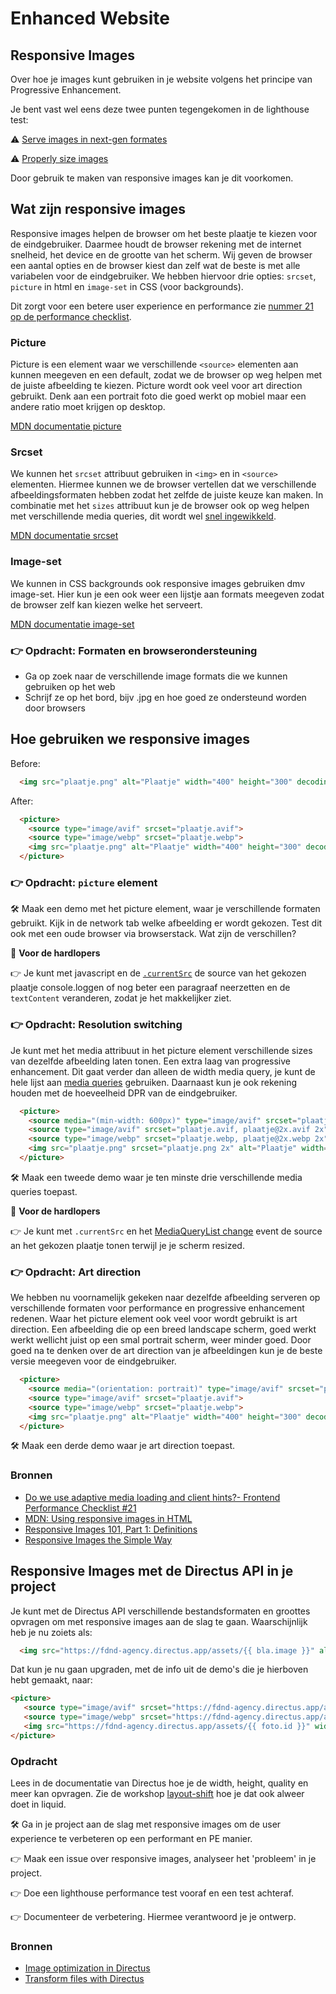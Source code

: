 # Enhanced Website

## Responsive Images
Over hoe je images kunt gebruiken in je website volgens het principe van Progressive Enhancement.

Je bent vast wel eens deze twee punten tegengekomen in de lighthouse test:

⚠️ [Serve images in next-gen formates](https://developer.chrome.com/docs/lighthouse/performance/uses-webp-images)

⚠️ [Properly size images](https://developer.chrome.com/docs/lighthouse/performance/uses-responsive-images)

Door gebruik te maken van responsive images kan je dit voorkomen.

## Wat zijn responsive images

Responsive images helpen de browser om het beste plaatje te kiezen voor de eindgebruiker. Daarmee houdt de browser rekening met de internet snelheid, het device en de grootte van het scherm. Wij geven de browser een aantal opties en de browser kiest dan zelf wat de beste is met alle variabelen voor de eindgebruiker. We hebben hiervoor drie opties: `srcset`, `picture` in html en `image-set` in CSS (voor backgrounds).

Dit zorgt voor een betere user experience en performance zie [nummer 21 op de performance checklist](https://www.smashingmagazine.com/2021/01/front-end-performance-2021-free-pdf-checklist/#assets-optimizations).

### Picture

Picture is een element waar we verschillende `<source>` elementen aan kunnen meegeven en een default, zodat we de browser op weg helpen met de juiste afbeelding te kiezen. Picture wordt ook veel voor art direction gebruikt. Denk aan een portrait foto die goed werkt op mobiel maar een andere ratio moet krijgen op desktop. 

[MDN documentatie picture](https://developer.mozilla.org/en-US/docs/Web/HTML/Reference/Elements/picture)

### Srcset

We kunnen het `srcset` attribuut gebruiken in `<img>` en in `<source>` elementen. Hiermee kunnen we de browser vertellen dat we verschillende afbeeldingsformaten hebben zodat het zelfde de juiste keuze kan maken. In combinatie met het `sizes` attribuut kun je de browser ook op weg helpen met verschillende media queries, dit wordt wel [snel ingewikkeld](https://cloudfour.com/thinks/responsive-images-the-simple-way/).

[MDN documentatie srcset](https://developer.mozilla.org/en-US/docs/Web/API/HTMLImageElement/srcset)

### Image-set

We kunnen in CSS backgrounds ook responsive images gebruiken dmv image-set. Hier kun je een ook weer een lijstje aan formats meegeven zodat de browser zelf kan kiezen welke het serveert. 

[MDN documentatie image-set](https://developer.mozilla.org/en-US/docs/Web/CSS/image/image-set)

### 👉 Opdracht: Formaten en browserondersteuning
- Ga op zoek naar de verschillende image formats ​die we kunnen gebruiken op het web​
- Schrijf ze op het bord, bijv .jpg​ en hoe goed ze ondersteund worden door browsers​


## Hoe gebruiken we responsive images

Before:
```html
  <img src="plaatje.png" alt="Plaatje" width="400" height="300" decoding="async">
```

After:
```html
  <picture>
    <source type="image/avif" srcset="plaatje.avif">
    <source type="image/webp" srcset="plaatje.webp">
    <img src="plaatje.png" alt="Plaatje" width="400" height="300" decoding="async">
  </picture>
```

### 👉 Opdracht: `picture` element

🛠️ Maak een demo met het picture element, waar je verschillende formaten gebruikt. Kijk in de network tab welke afbeelding er wordt gekozen. Test dit ook met een oude browser via browserstack. Wat zijn de verschillen?

💪 **Voor de hardlopers**

👉 Je kunt met javascript en de [`.currentSrc`](https://developer.mozilla.org/en-US/docs/Web/API/HTMLImageElement/currentSrc) de source van het gekozen plaatje console.loggen of nog beter een paragraaf neerzetten en de `textContent` veranderen, zodat je het makkelijker ziet.

### 👉 Opdracht: Resolution switching

Je kunt met het media attribuut in het picture element verschillende sizes van dezelfde afbeelding laten tonen. Een extra laag van progressive enhancement. Dit gaat verder dan alleen de width media query, je kunt de hele lijst aan [media queries](https://developer.mozilla.org/en-US/docs/Web/CSS/CSS_media_queries/Using_media_queries) gebruiken. Daarnaast kun je ook rekening houden met de hoeveelheid DPR van de eindgebruiker. 

```html
  <picture>
    <source media="(min-width: 600px)" type="image/avif" srcset="plaatje-groot.avif">
    <source type="image/avif" srcset="plaatje.avif, plaatje@2x.avif 2x">
    <source type="image/webp" srcset="plaatje.webp, plaatje@2x.webp 2x">
    <img src="plaatje.png" srcset="plaatje.png 2x" alt="Plaatje" width="400" height="300" decoding="async">
  </picture>
```

🛠️ Maak een tweede demo waar je ten minste drie verschillende media queries toepast.

💪 **Voor de hardlopers**

👉 Je kunt met `.currentSrc` en het [MediaQueryList change](https://developer.mozilla.org/en-US/docs/Web/API/MediaQueryList/change_event) event de source an het gekozen plaatje tonen terwijl je je scherm resized. 


### 👉 Opdracht: Art direction

We hebben nu voornamelijk gekeken naar dezelfde afbeelding serveren op verschillende formaten voor performance en progressive enhancement redenen. Waar het picture element ook veel voor wordt gebruikt is art direction. Een afbeelding die op een breed landscape scherm, goed werkt werkt wellicht juist op een smal portrait scherm, weer minder goed. Door goed na te denken over de art direction van je afbeeldingen kun je de beste versie meegeven voor de eindgebruiker.

```html
  <picture>
    <source media="(orientation: portrait)" type="image/avif" srcset="plaatje-portait.avif" width="300" height="400">
    <source type="image/avif" srcset="plaatje.avif">
    <source type="image/webp" srcset="plaatje.webp">
    <img src="plaatje.png" alt="Plaatje" width="400" height="300" decoding="async">
  </picture>
```

🛠️ Maak een derde demo waar je art direction toepast. 



### Bronnen

- [Do we use adaptive media loading and client hints?- Frontend Performance Checklist #21](https://www.smashingmagazine.com/2021/01/front-end-performance-2021-free-pdf-checklist/#21)
- [MDN: Using responsive images in HTML](https://developer.mozilla.org/en-US/docs/Web/HTML/Guides/Responsive_images)
- [Responsive Images 101, Part 1: Definitions](https://cloudfour.com/thinks/responsive-images-101-definitions/)
- [Responsive Images the Simple Way](https://cloudfour.com/thinks/responsive-images-the-simple-way/)


## Responsive Images met de Directus API in je project

Je kunt met de Directus API verschillende bestandsformaten en groottes opvragen om met responsive images aan de slag te gaan. Waarschijnlijk heb je nu zoiets als:

```html
  <img src="https://fdnd-agency.directus.app/assets/{{ bla.image }}" alt="alt text">
```

Dat kun je nu gaan upgraden, met de info uit de demo's die je hierboven hebt gemaakt, naar:

```html
<picture>
   <source type="image/avif" srcset="https://fdnd-agency.directus.app/assets/{{ foto.id }}?format=avif">
   <source type="image/webp" srcset="https://fdnd-agency.directus.app/assets{{ foto.id }}?format=webp">
   <img src="https://fdnd-agency.directus.app/assets/{{ foto.id }}" width="{{ foto.width }}" height="{{ foto.height }}" alt="alt text">
</picture>
```

### Opdracht
Lees in de documentatie van Directus hoe je de width, height, quality en meer kan opvragen. Zie de workshop [layout-shift](https://github.com/fdnd-task/user-experience-enhanced-website/blob/main/docs/layout-shift.md) hoe je dat ook alweer doet in liquid. 

🛠️ Ga in je project aan de slag met responsive images om de user experience te verbeteren op een performant en PE manier.

👉 Maak een issue over responsive images, analyseer het 'probleem' in je project.

👉 Doe een lighthouse performance test vooraf en een test achteraf.

👉 Documenteer de verbetering. Hiermee verantwoord je je ontwerp.

### Bronnen

- [Image optimization in Directus](https://learndirectus.com/image-optimization-in-directus/)
- [Transform files with Directus](https://directus.io/docs/guides/files/transform)
